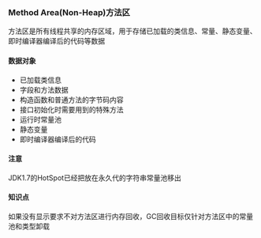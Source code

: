 ### Method Area(Non-Heap)方法区 ###
方法区是所有线程共享的内存区域，用于存储已加载的类信息、常量、静态变量、即时编译器编译后的代码等数据

#### 数据对象 ####
+ 已加载类信息
+ 字段和方法数据
+ 构造函数和普通方法的字节码内容
+ 接口初始化时需要用到的特殊方法
+ 运行时常量池
+ 静态变量
+ 即时编译器编译后的代码

#### 注意 ####
JDK1.7的HotSpot已经把放在永久代的字符串常量池移出

#### 知识点 ####
如果没有显示要求不对方法区进行内存回收，GC回收目标仅针对方法区中的常量池和类型卸载